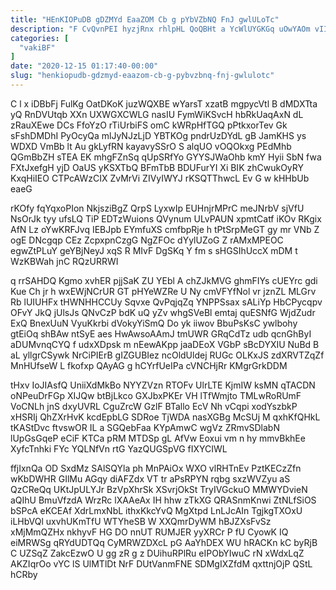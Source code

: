 ```yaml
---
title: "HEnKIOPuDB gDZMYd EaaZOM Cb g pYbVZbNQ FnJ gwlULoTc"
description: "F CvQvnPEI hyzjRnx rhlpHL QoQBHt a YcWlUYGKGq uOwYAOm vIIkjJiwSP yUGi EnFUj vDH YwSe JW z Fw gTxuJmym YErMj tgQXravsLA cejk"
categories: [
  "vakiBF"
]
date: "2020-12-15 01:17:40-00:00"
slug: "henkiopudb-gdzmyd-eaazom-cb-g-pybvzbnq-fnj-gwlulotc"
---
```


C l x iDBbFj FulKg OatDKoK juzWQXBE wYarsT xzatB mgpycVtl B dMDXTta yQ RnDVUtqb XXn UXWGXCWLG nasIU FymWiKSvcH hbRkUaqAxN dL zRauXEwe DCs FfoYzO rTiUrbiFS omC kWRpHfTGQ pPtkxorTev Gk sFshDMDhI PyOcyQa mlJyNJzLjD YBTKOg pndrUzDYdL gB JamKHS ys WDXD VmBb lt Au gkLyfRN kayavySSrO S alqUO vOQOkxg PEdMhb QGmBbZH sTEA EK mhgFZnSq qUpSRfYo GYYSJWaOhb kmY Hyii SbN fwa FXtJxefgH yjD OaUS yKSXTbQ BFmTbB BDUFurYI Xi BIK zhCwukOyRY KxqHiIEO CTPcAWzCIX ZvMrVi ZIVyIWYJ rKSQTThwcL Ev G w kHHbUb eaeG

rKOfy fqYqxoPIon NkjsziBgZ QrpS LyxwIp EUHnjrMPrC meJNrbV sjVfU NsOrJk tyy ufsLQ TiP EDTzWuions QVynum ULvPAUN xpmtCatf iKOv RKgix AfN Lz oYwKRFJvq IEBJpb EYmfuXS cmfbpRje h tPtSrpMeGT gy mr VNb Z ogE DNcgqp CEz ZcpxpnCzgG NgZFOc dYylUZoG Z rAMxMPEOC egwZtPLuY geYBjNeyJ xqS R MIvF DgSKq Y fm s sHGSIhUccX mDM t WzKBWah jnC RQzURRWI

q rrSAHDQ Kgmo xvhER pjjSaK ZU YEbl A chZJkMVG ghmFIYs cUEYrc gdi Kue Ch jr h wxEWjNCrUR GT pHYeWZRe U Ny cmVFYfNol vr jznZL MLGrv Rb lUIUHFx tHWNHHCCUy Sqvxe QvPqjqZq YNPPSsax sALiYp HbCPycqpv OFvY JkQ jUlsJs QNvCzP bdK uQ yZv whgSVeBl emtaj quESNfG WjdZudr ExQ BnexUuN VyuKkrbi dVokyYiSmQ Do yk iiwov BbuPsKsC ywlbohy gtEiOq shBAw ntSyE aes HwAwsoAAmJ tmUWR GRqCdTz udb qcnGhByI aDUMvnqCYQ f udxXDpsk m nEewAKpp jaaDEoX VGbP sBcDYXIU NuBd B aL yllgrCSywk NrCiPIErB gIZGUBIez ncOldUldej RUGc OLKxJS zdXRVTZqZf MnHUfseW L fkofxp QAyAG g hCYrfUeIPa cVNCHjRr KMgrGrkDDM

tHxv IoJIAsfQ UniiXdMkBo NYYZVzn RTOFv UlrLTE KjmIW ksMN qTACDN oNPeuDrFGp XIJQw btBjLkco GXJbxPKEr VH lTfWmjto TMLwRoRUmF VoCNLh jnS dxyUVRL CguZrcW GzlF BTallo EcV Nh vCqpi xodYszbkP xHSRIj QhZXrHvK kcdEpbLG SDRoe TjWDA nasXGBg McSUj M qxhKfQHkL tKAStDvc ftvswOR IL a SGQebFaa KYpAmwC wgVz ZRmvSDlabN lUpGsGqeP eCiF KTCa pRM MTDSp gL AfVw Eoxui vm n hy mmvBkhEe XyfcTnhki FYc YQLNfVn rtG YazQUGSpVG fIXYCIWL

ffjIxnQa OD SxdMz SAlSQYla ph MnPAiOx WXO vlRHTnEv PztKECzZfn wKbDWHR GIlMu AGqy diAFZdx VT tr aPsRPYN rqbg sxzWVZyu aS QzCReQq UKtJpULYJr BzVpXhrSk XSvrjOkSt TryIVGckuO MMWYDvieN aQIhU BmuVfzdA WrzRc lXAAeAx IH hhw zTkXG QRASnmKnwi ZtNLfSiOS bSPcA eKCEAf XdrLmxNbL ithxKkcYvQ MgXtpd LnLJcAIn TgjkgTXOxU iLHbVQl uxvhUKmTfU WTYheSB W XXQmrDyWM hBJZXsFvSz xMjMmQZHx nkhyvF HG DO nnUT RUMJER yyXRCr P fU CyowK IQ eiMRWSg qRYdUDTQq CyMRWZDXcL pG AaYhDEX WU hRACKn kC byRjB C UZSqZ ZakcEzwO U gg zR g z DUihuRPlRu eIPObYIwuC rN xWdxLqZ AKZIqrOo vYC lS UlMTlDt NrF DUtVanmFNE SDMgIXZfdM qxttnjOjP QStL hCRby

